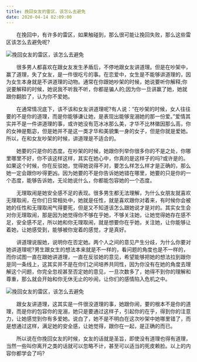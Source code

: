 ```yaml
---
title: 挽回女友的雷区，该怎么去避免
date: 2020-04-14 02:09:00
---
```




　　在挽回中，有许多的雷区，如果触碰到，那么很可能让挽回失败，那么这些雷区该怎么去避免呢?

![挽回女友的雷区，该怎么去避免](/img/0e53b0e2e382fcb35ec8a606bd347ed9.jpg)

　　很多男人都喜欢在跟女友发生矛盾后，不停地跟女友讲道理。但是在吵架中，赢了道理，失了女友，是一件很吃亏的事。在恋爱中，女生是不能够讲道理的，因为女生本身就是不讲道理的动物。通常在你跟她吵架的时候，她说要听你解释;你说要解释的时候，她说我不听我不听，你都是骗人的;因为你一旦讲赢了她，她就跟你翻脸了，认为你不爱她。

　　在通常情况底下，该不该和女友讲道理呢?有人说：“在吵架的时候，女人往往要的不是你的道理，而是你能够谦让她，是表现出能够宠溺她的那一份爱。”爱情其实并不是一件讲道理的事，或许她没有范冰冰那么美，才华不比林徽因那么高，你的女神是甄宓，但是她并不是这一类才华和美貌集一身的女子，但是你就是爱她。所以，在和女友吵架的时候，讲道理是不适合的。

　　她要的只是你的态度。在吵架的时候，她跟你列举你很多你的不是之处，你哪里哪里不好，你不该这样这样，其实在她心中，你真的是这样子的吗?或许是的。如果这个时候，你在反驳她，觉得她说得不对，要怎么样怎么样才是正确的，那么她一定会跟你吵得更凶。因为她要的不是你告诉她她错在哪里，她要的只是你的一个态度，能够告诉她，无论她说什么，你都能包容她的一个态度。

　　无理取闹是她安全感不足的表现。很多男生都无法理解，为什么女朋友就喜欢无理取闹，在你们日常相处中，她就是任性，就是喜欢跟你对着来，有时候你会被她的任性和无理取闹气得要死，但是又不知道该怎么跟她说才是对的。其实女生会对你无理取闹，那是因为她觉得你不够在乎她，不够关注她，让她觉得她存在感不足，安全感不足，所以她和你无理取闹，就是想要你在乎她，关注她，让你能够让着她，让她感受到，能够被你宠着的感觉，才是真好。

　　讲道理说服她，说明你在否定她。两个人之间的意见产生分歧，为什么你要对她讲道理呢?男生跟女生的想法本来就是不一样的，看问题的角度也是不一样的，而你试图一直在跟她讲道理，一直在反驳她的意见，希望能够把她的想法拉到跟你是同一条线上，这其实并不是在你们之间培养共同性，因为你没有在她的角度去理解这个问题，你完全忽视甚至否定她的意见，一旦次数多了，她得不到你的理解和尊重，那么就会开始和你无休无止的吵闹，让你们的感情陷入危机之中。

![挽回女友的雷区，该怎么去避免](/img/e36a091937a29f78ddc86cc154fef85b.jpg)

　　跟女友讲道理，这其实是一件很没道理的事，她跟你闹，要的根本不是你的道理，而是你的包容你的宠溺，她只是要通过这样子，引起你的在乎，得到你的注意力，让她感觉到你有多爱她。说白了，她不是不明白在这次吵架中她哪里错了，而是想通过这样，满足她的安全感，让她觉得，跟你在一起，是正确的而已。

　　所以说在你挽回女友的时候，女友的话就是圣旨，即使没有道理也得有道理，当然一些叫你离开之类的话就可以忽略不计，甚至可以适当的死皮赖脸。以上的内容你都学会了吗?